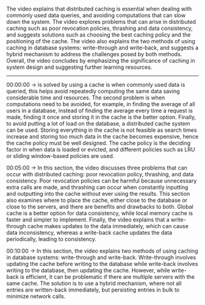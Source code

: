 The video explains that distributed caching is essential when dealing with commonly used data queries, and avoiding computations that can slow down the system. The video explores problems that can arise in distributed caching such as poor revocation policies, thrashing and data consistency, and suggests solutions such as choosing the best caching policy and the positioning of the cache. The video also explains the two methods of using caching in database systems: write-through and write-back, and suggests a hybrid mechanism to address the challenges posed by both methods. Overall, the video concludes by emphasizing the significance of caching in system design and suggesting further learning resources.

-----------------------------------------

00:00:00 -> is solved by using a cache is when commonly used data is queried, this helps avoid repeatedly computing the same data saving considerable time and resources. The second problem is when computations need to be avoided, for example, in finding the average of all users in a database, instead of finding the average every time a request is made, finding it once and storing it in the cache is the better option. Finally, to avoid putting a lot of load on the database, a distributed cache system can be used. Storing everything in the cache is not feasible as search times increase and storing too much data in the cache becomes expensive, hence the cache policy must be well designed. The cache policy is the deciding factor in when data is loaded or evicted, and different policies such as LRU or sliding window-based policies are used.


00:05:00 -> In this section, the video discusses three problems that can occur with distributed caching: poor revocation policy, thrashing, and data consistency. Poor revocation policies can be harmful because unnecessary extra calls are made, and thrashing can occur when constantly inputting and outputting into the cache without ever using the results. This section also examines where to place the cache, either close to the database or close to the servers, and there are benefits and drawbacks to both. Global cache is a better option for data consistency, while local memory cache is faster and simpler to implement. Finally, the video explains that a write-through cache makes updates to the data immediately, which can cause data inconsistency, whereas a write-back cache updates the data periodically, leading to consistency.


00:10:00 -> In this section, the video explains two methods of using caching in database systems: write-through and write-back. Write-through involves updating the cache before writing to the database while write-back involves writing to the database, then updating the cache. However, while write-back is efficient, it can be problematic if there are multiple servers with the same cache. The solution is to use a hybrid mechanism, where not all entries are written-back immediately, but persisting entries in bulk to minimize network calls. 
